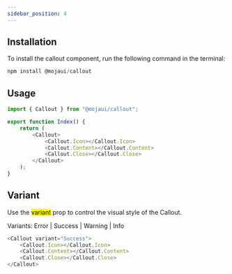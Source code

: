 ```yaml
---
sidebar_position: 4
---
```


## Installation

To install the callout component, run the following command in the terminal:

```js
npm install @mojaui/callout
```

## Usage

```js
import { Callout } from "@mojaui/callout";

export function Index() {
	return (
		<Callout>
			<Callout.Icon></Callout.Icon>
			<Callout.Content></Callout.Content>
			<Callout.Close></Callout.Close>
		</Callout>
	);
}
```

## Variant

Use the <mark>variant</mark> prop to control the visual style of the Callout.

Variants: Error | Success | Warning | Info

```js
<Callout variant="Success">
	<Callout.Icon></Callout.Icon>
	<Callout.Content></Callout.Content>
	<Callout.Close></Callout.Close>
</Callout>
```
